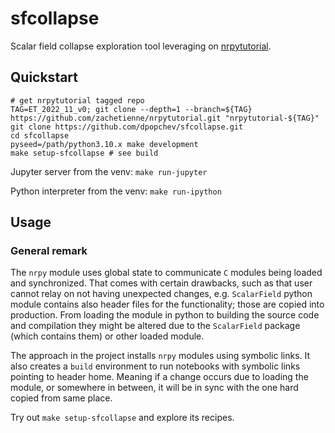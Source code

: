 # sfcollapse

Scalar field collapse exploration tool leveraging on [nrpytutorial](https://github.com/zachetienne/nrpytutorial).

## Quickstart

```
# get nrpytutorial tagged repo
TAG=ET_2022_11_v0; git clone --depth=1 --branch=${TAG} https://github.com/zachetienne/nrpytutorial.git "nrpytutorial-${TAG}"
git clone https://github.com/dpopchev/sfcollapse.git
cd sfcollapse
pyseed=/path/python3.10.x make development
make setup-sfcollapse # see build
```

Jupyter server from the venv: `make run-jupyter`

Python interpreter from the venv: `make run-ipython`

## Usage

### General remark

The `nrpy` module uses global state to communicate `C` modules being loaded and
synchronized. That comes with certain drawbacks, such as that user cannot relay
on not having unexpected changes, e.g. `ScalarField` python module contains also
header files for the functionality; those are copied into production. From
loading the module in python to building the source code and compilation they
might be altered due to the `ScalarField` package (which contains them) or other
loaded module.

The approach in the project installs `nrpy` modules using symbolic links. It
also creates a `build` environment to run notebooks with symbolic links pointing
to header home. Meaning if a change occurs due to loading the module, or
somewhere in between, it will be in sync with the one hard copied from same
place.

Try out `make setup-sfcollapse` and explore its recipes.
